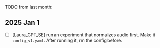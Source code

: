 TODO from last month:




## 2025 Jan 1

- [ ] [Laura_GPT_SE] run an experiment that normalizes audio first. Make it `config_v1.yaml`. After running it, rm the config before. 
